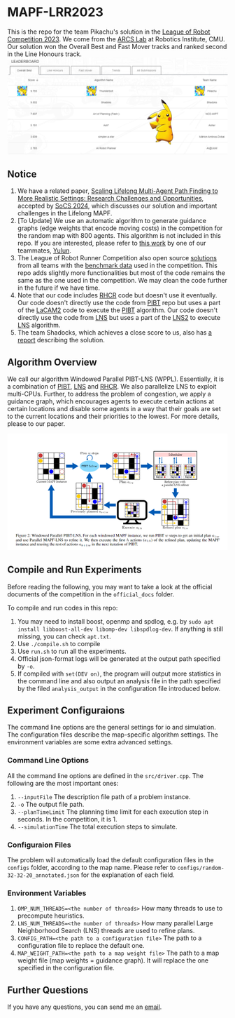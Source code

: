 # MAPF-LRR2023
This is the repo for the team Pikachu's solution in the [League of Robot Competition 2023](https://www.leagueofrobotrunners.org/). We come from the [ARCS Lab](https://jiaoyangli.me/people/) at Robotics Institute, CMU. Our solution won the Overall Best and Fast Mover tracks and ranked second in the Line Honours track. 
![A Snapshot of a part of the Leaderboard](imgs/leaderboard_pikachu.png)

## Notice
1. We have a related paper, [Scaling Lifelong Multi-Agent Path Finding to More Realistic Settings: Research Challenges and Opportunities](https://arxiv.org/abs/2404.16162), accepted by [SoCS 2024](https://socs24.search-conference.org/home), which discusses our solution and important challenges in the Lifelong MAPF. 
2. [To Update] We use an automatic algorithm to generate guidance graphs (edge weights that encode moving costs) in the competition for the random map with 800 agents. This algorithm is not included in this repo. If you are interested, please refer to [this work](https://arxiv.org/abs/2402.01446) by one of our teammates, [Yulun](https://yulunzhang.net/).
3. The League of Robot Runner Competition also open source [solutions](https://github.com/MAPF-Competition/Code-Archive.git) from all teams with the [benchmark data](https://github.com/MAPF-Competition/Benchmark-Archive.git) used in the competition. This repo adds slightly more functionalities but most of the code remains the same as the one used in the competition. We may clean the code further in the future if we have time.
4. Note that our code includes [RHCR](https://github.com/Jiaoyang-Li/RHCR) code but doesn't use it eventually. Our code doesn't directly use the code from [PIBT](https://github.com/Kei18/pibt) repo but uses a part of the [LaCAM2](https://github.com/Kei18/lacam2) code to execute the [PIBT](https://github.com/Kei18/pibt) algorithm. Our code doesn't directly use the code from [LNS](https://github.com/Jiaoyang-Li/MAPF-LNS) but uses a part of the [LNS2](https://github.com/Jiaoyang-Li/MAPF-LNS2) to execute [LNS](https://github.com/Jiaoyang-Li/MAPF-LNS) algorithm.
5. The team Shadocks, which achieves a close score to us, also has [a report](https://pageperso.lis-lab.fr/guilherme.fonseca/lrr23.pdf) describing the solution.

## Algorithm Overview
We call our algorithm Windowed Parallel PIBT-LNS (WPPL). Essentially, it is a combination of [PIBT](https://github.com/Kei18/pibt), [LNS](https://github.com/Jiaoyang-Li/MAPF-LNS) and [RHCR](https://github.com/Jiaoyang-Li/RHCR). We also parallelize LNS to exploit multi-CPUs. Further, to address the problem of congestion, we apply a guidance graph, which encourages agents to execute certain actions at certain locations and disable some agents in a way that their goals are set to the current locations and their priorities to the lowest. For more details, please to our paper.

![alt text](imgs/algorithm_overview.png)

## Compile and Run Experiments
Before reading the following, you may want to take a look at the official documents of the competition in the `official_docs` folder.

To compile and run codes in this repo:
1. You may need to install boost, openmp and spdlog, e.g. by `sudo apt install libboost-all-dev libomp-dev libspdlog-dev`. If anything is still missing, you can check `apt.txt`.
2. Use `./compile.sh` to compile
3. Use `run.sh` to run all the experiments.
4. Official json-format logs will be generated at the output path specified by `-o`.
5. If compiled with `set(DEV on)`, the program will output more statistics in the command line and also output an analysis file in the path specified by the filed `analysis_output` in the configuration file introduced below.

## Experiment Configuraions
The command line options are the general settings for io and simulation. The configuration files describe the map-specific algorithm settings. The environment variables are some extra advanced settings.

### Command Line Options
All the command line options are defined in the `src/driver.cpp`. The following are the most important ones:
1. `--inputFile` The description file path of a problem instance.
2. `-o` The output file path.
3. `--planTimeLimit` The planning time limit for each execution step in seconds. In the competition, it is 1.
4. `--simulationTime` The total execution steps to simulate.

### Configuraion Files
The problem will automatically load the default configuration files in the `configs` folder, according to the map name. Please refer to `configs/random-32-32-20_annotated.json` for the explanation of each field.

### Environment Variables
1. `OMP_NUM_THREADS=<the number of threads>` How many threads to use to precompute heuristics.
2. `LNS_NUM_THREADS=<the number of threads>` How many parallel Large Neighborhood Search (LNS) threads are used to refine plans.
3. `CONFIG_PATH=<the path to a configuration file>` The path to a configuration file to replace the default one.
4. `MAP_WEIGHT_PATH=<the path to a map weight file>` The path to a map weight file (map weights = guidance graph). It will replace the one specified in the configuration file.

## Further Questions
If you have any questions, you can send me an [email](srevir@foxmail.com).
